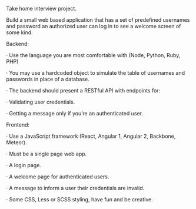 Take home interview project.


Build a small web based application that has a set of predefined usernames and password an authorized user can log in to see a welcome screen of some kind.

Backend:

·      Use the language you are most comfortable with (Node, Python, Ruby, PHP)

·      You may use a hardcoded object to simulate the table of usernames and passwords in place of a database.

·      The backend should present a RESTful API with endpoints for:

·      Validating user credentials.

·      Getting a message only if you’re an authenticated user.


Frontend:

·      Use a JavaScript framework (React, Angular 1, Angular 2, Backbone, Meteor).

·      Must be a single page web app.

·      A login page.

·      A welcome page for authenticated users.

·      A message to inform a user their credentials are invalid.

·      Some CSS, Less or SCSS styling, have fun and be creative.